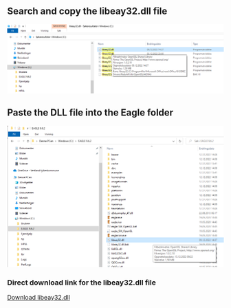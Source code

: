 ## Search and copy the libeay32.dll file

!['Schematic'](https://github.com/jarleven/PCB_Solder/raw/main/1ELx_7805/libeay32.dll/search.png)


## Paste the DLL file into the Eagle folder

!['Schematic'](https://github.com/jarleven/PCB_Solder/raw/main/1ELx_7805/libeay32.dll/paste.png)



### Direct download link for the libeay32.dll file

[Download libeay32.dll](https://github.com/jarleven/PCB_Solder/raw/main/1ELx_7805/libeay32.dll/libeay32.dll "download")


